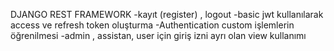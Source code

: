 DJANGO REST FRAMEWORK
-kayıt (register) , logout
-basic jwt kullanılarak access ve refresh token oluşturma
-Authentication custom işlemlerin öğrenilmesi
-admin ,  assistan, user için giriş izni ayrı olan view kullanımı
